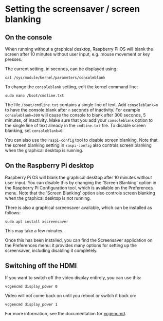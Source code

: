 # Setting the screensaver / screen blanking

## On the console

When running without a graphical desktop, Raspberry Pi OS will blank the screen after 10 minutes without user input, e.g. mouse movement or key presses.

The current setting, in seconds, can be displayed using:
```
cat /sys/module/kernel/parameters/consoleblank
```

To change the `consoleblank` setting, edit the kernel command line:

```
sudo nano /boot/cmdline.txt
```

The file `/boot/cmdline.txt` contains a single line of text. Add `consoleblank=n` to have the console blank after `n` seconds of inactivity. For example `consoleblank=300` will cause the console to blank after 300 seconds, 5 minutes, of inactivity. Make sure that you add your `consoleblank` option to the single line of text already in the `cmdline.txt` file. To disable screen blanking, set `consoleblank=0`.

You can also use the `raspi-config` tool to disable screen blanking. Note that the screen blanking setting in `raspi-config` also controls screen blanking when the graphical desktop is running.

## On the Raspberry Pi desktop

Raspberry Pi OS will blank the graphical desktop after 10 minutes without user input. You can disable this by changing the 'Screen Blanking' option in the Raspberry Pi Configuration tool, which is available on the Preferences menu. Note that the 'Screen Blanking' option also controls screen blanking when the graphical desktop is not running.

There is also a graphical screensaver available, which can be installed as follows:

```
sudo apt install xscreensaver
```

This may take a few minutes.

Once this has been installed, you can find the Screensaver application on the Preferences menu: it provides many options for setting up the screensaver, including disabling it completely.

## Switching off the HDMI

If you want to switch off the video display entirely, you can use this:

```shell
vcgencmd display_power 0
```

Video will not come back on until you reboot or switch it back on:

```shell
vcgencmd display_power 1
```

For more information, see the documentation for [vcgencmd](/documentation/raspbian/applications/vcgencmd.md).
